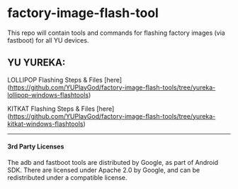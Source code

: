 # factory-image-flash-tool

This repo will contain tools and commands for flashing factory images (via fastboot) for all YU devices.

YU YUREKA:
-----------

LOLLIPOP Flashing Steps & Files [here] (https://github.com/YUPlayGod/factory-image-flash-tools/tree/yureka-lollipop-windows-flashtools)

KITKAT Flashing Steps & Files [here] (https://github.com/YUPlayGod/factory-image-flash-tools/tree/yureka-kitkat-windows-flashtools)



----------------------
#### 3rd Party Licenses

The adb and fastboot tools are distributed by Google, as part of Android SDK. 
There are licensed under Apache 2.0 by Google, and can be redistributed under 
a compatible license. 

